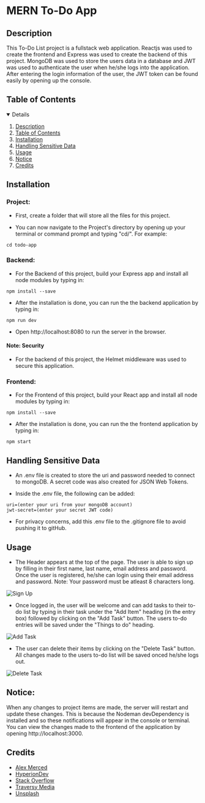 # MERN To-Do App

## Description

This To-Do List project is a fullstack web application. Reactjs was used to create the frontend and Express was used to create the backend of this project. MongoDB was used to store the users data in a database and JWT was used to authenticate the user when he/she logs into the application. After entering the login information of the user, the JWT token can be found easily by opening up the console.

## Table of Contents

<details open="open">
<ol>
<li><a href="#description">Description</a></li>
<li><a href="#table-of-contents">Table of Contents</a></li>
<li><a href="#installation">Installation</a></li>
<li><a href="#handling-sensitive-data">Handling Sensitive Data</a></li>
<li><a href="#usage">Usage</a></li>
<li><a href="#notice">Notice</a></li>
<li><a href="#credits">Credits</a></li>
</ol>
</details>

## Installation

### Project:

- First, create a folder that will store all the files for this project.

- You can now navigate to the Project's directory by opening up your terminal or command prompt and typing "cd/". For example:

```
cd todo-app
```

### Backend:

- For the Backend of this project, build your Express app and install all node modules by typing in:

```
npm install --save
```

- After the installation is done, you can run the the backend application by typing in:

```
npm run dev
```

- Open http://localhost:8080 to run the server in the browser.

#### Note: Security

- For the backend of this project, the Helmet middleware was used to secure this application.

### Frontend:

- For the Frontend of this project, build your React app and install all node modules by typing in:

```
npm install --save
```

- After the installation is done, you can run the the frontend application by typing in:

```
npm start
```

## Handling Sensitive Data

- An .env file is created to store the uri and password needed to connect to mongoDB. A secret code was also created for JSON Web Tokens.

- Inside the .env file, the following can be added:

```
uri=(enter your uri from your mongoDB account)
jwt-secret=(enter your secret JWT code)
```

- For privacy concerns, add this .env file to the .gitignore file to avoid pushing it to gitHub.

## Usage

- The Header appears at the top of the page. The user is able to sign up by filling in their first name, last name, email address and password. Once the user is registered, he/she can login using their email address and password.
Note: Your password must be atleast 8 characters long.

![Sign Up](https://user-images.githubusercontent.com/105747929/196003379-48a25e54-b0d9-4752-9b7c-929b0e99bcbb.png)

- Once logged in, the user will be welcome and can add tasks to their to-do list by typing in their task under the "Add Item" heading (in the entry box) followed by clicking on the "Add Task" button. The users to-do entries will be saved under the "Things to do" heading.

![Add Task](https://user-images.githubusercontent.com/105747929/196003873-f97d5e96-df5d-4127-9f77-d0b6723db6be.png)

- The user can delete their items by clicking on the "Delete Task" button. All changes made to the users to-do list will be saved onced he/she logs out.

![Delete Task](https://user-images.githubusercontent.com/105747929/196004075-271860cb-6029-4ea0-ab81-2e97f491fb52.png)

## Notice:

When any changes to project items are made, the server will restart and update these changes. This is because the Nodeman devDependency is installed and so these notifications will appear in the console or terminal. You can view the changes made to the frontend of the application by opening http://localhost:3000.

## Credits

- [Alex Merced](https://dev.to/alexmercedcoder/auth-with-express-with-jwt-mongodb-and-postgres-4a5)
- [HyperionDev](https://www.hyperiondev.com/)
- [Stack Overflow](https://stackoverflow.com/)
- [Traversy Media](https://www.youtube.com/watch?v=enopDSs3DRw)
- [Unsplash](https://unsplash.com/photos/RLw-UC03Gwc)
